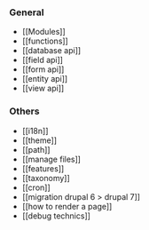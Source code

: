 ### General
* [[Modules]]
* [[functions]]
* [[database api]]
* [[field api]]
* [[form api]]
* [[entity api]]
* [[view api]]

### Others
* [[i18n]]
* [[theme]]
* [[path]]
* [[manage files]]
* [[features]]
* [[taxonomy]]
* [[cron]]
* [[migration drupal 6 > drupal 7]]
* [[how to render a page]]
* [[debug technics]]